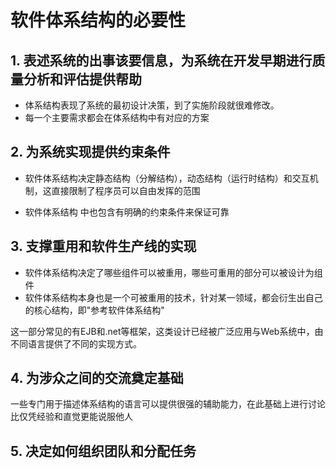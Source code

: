 # 软件体系结构的必要性

## 1\. 表述系统的出事该要信息，为系统在开发早期进行质量分析和评估提供帮助

- 体系结构表现了系统的最初设计决策，到了实施阶段就很难修改。
- 每一个主要需求都会在体系结构中有对应的方案

## 2\. 为系统实现提供约束条件

- 软件体系结构决定静态结构（分解结构），动态结构（运行时结构）和交互机制，这直接限制了程序员可以自由发挥的范围

- 软件体系结构 中也包含有明确的约束条件来保证可靠

## 3\. 支撑重用和软件生产线的实现

- 软件体系结构决定了哪些组件可以被重用，哪些可重用的部分可以被设计为组件
- 软件体系结构本身也是一个可被重用的技术，针对某一领域，都会衍生出自己的核心结构，即"参考软件体系结构"

这一部分常见的有EJB和.net等框架，这类设计已经被广泛应用与Web系统中，由不同语言提供了不同的实现方式。

## 4\. 为涉众之间的交流奠定基础

一些专门用于描述体系结构的语言可以提供很强的辅助能力，在此基础上进行讨论比仅凭经验和直觉更能说服他人

## 5\. 决定如何组织团队和分配任务
